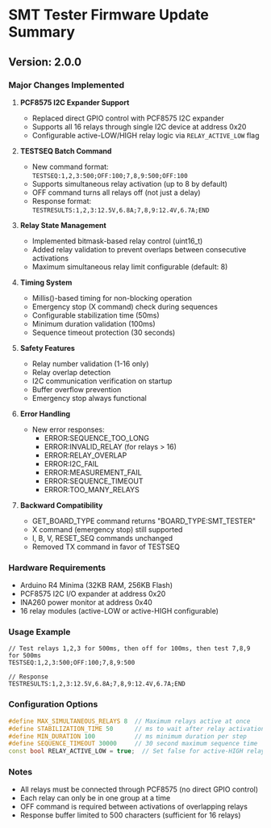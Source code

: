 # SMT Tester Firmware Update Summary

## Version: 2.0.0

### Major Changes Implemented

1. **PCF8575 I2C Expander Support**
   - Replaced direct GPIO control with PCF8575 I2C expander
   - Supports all 16 relays through single I2C device at address 0x20
   - Configurable active-LOW/HIGH relay logic via `RELAY_ACTIVE_LOW` flag

2. **TESTSEQ Batch Command**
   - New command format: `TESTSEQ:1,2,3:500;OFF:100;7,8,9:500;OFF:100`
   - Supports simultaneous relay activation (up to 8 by default)
   - OFF command turns all relays off (not just a delay)
   - Response format: `TESTRESULTS:1,2,3:12.5V,6.8A;7,8,9:12.4V,6.7A;END`

3. **Relay State Management**
   - Implemented bitmask-based relay control (uint16_t)
   - Added relay validation to prevent overlaps between consecutive activations
   - Maximum simultaneous relay limit configurable (default: 8)

4. **Timing System**
   - Millis()-based timing for non-blocking operation
   - Emergency stop (X command) check during sequences
   - Configurable stabilization time (50ms)
   - Minimum duration validation (100ms)
   - Sequence timeout protection (30 seconds)

5. **Safety Features**
   - Relay number validation (1-16 only)
   - Relay overlap detection
   - I2C communication verification on startup
   - Buffer overflow prevention
   - Emergency stop always functional

6. **Error Handling**
   - New error responses:
     - ERROR:SEQUENCE_TOO_LONG
     - ERROR:INVALID_RELAY (for relays > 16)
     - ERROR:RELAY_OVERLAP
     - ERROR:I2C_FAIL
     - ERROR:MEASUREMENT_FAIL
     - ERROR:SEQUENCE_TIMEOUT
     - ERROR:TOO_MANY_RELAYS

7. **Backward Compatibility**
   - GET_BOARD_TYPE command returns "BOARD_TYPE:SMT_TESTER"
   - X command (emergency stop) still supported
   - I, B, V, RESET_SEQ commands unchanged
   - Removed TX command in favor of TESTSEQ

### Hardware Requirements

- Arduino R4 Minima (32KB RAM, 256KB Flash)
- PCF8575 I2C I/O expander at address 0x20
- INA260 power monitor at address 0x40
- 16 relay modules (active-LOW or active-HIGH configurable)

### Usage Example

```
// Test relays 1,2,3 for 500ms, then off for 100ms, then test 7,8,9 for 500ms
TESTSEQ:1,2,3:500;OFF:100;7,8,9:500

// Response
TESTRESULTS:1,2,3:12.5V,6.8A;7,8,9:12.4V,6.7A;END
```

### Configuration Options

```cpp
#define MAX_SIMULTANEOUS_RELAYS 8  // Maximum relays active at once
#define STABILIZATION_TIME 50      // ms to wait after relay activation
#define MIN_DURATION 100           // ms minimum duration per step
#define SEQUENCE_TIMEOUT 30000     // 30 second maximum sequence time
const bool RELAY_ACTIVE_LOW = true;  // Set false for active-HIGH relays
```

### Notes

- All relays must be connected through PCF8575 (no direct GPIO control)
- Each relay can only be in one group at a time
- OFF command is required between activations of overlapping relays
- Response buffer limited to 500 characters (sufficient for 16 relays)
